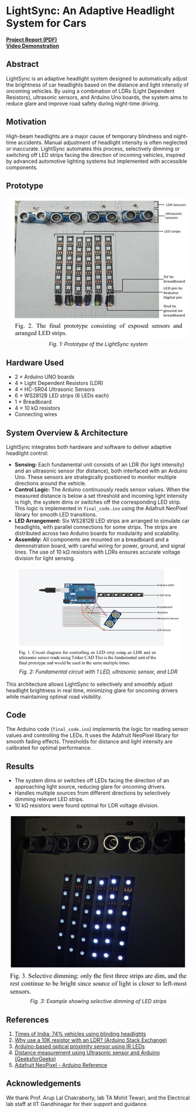 
# LightSync: An Adaptive Headlight System for Cars

**[Project Report (PDF)](https://iitgnacin-my.sharepoint.com/:b:/g/personal/23110297_iitgn_ac_in/Ef-WhrOE6JlNr_L5CjBn-CYBnfBUMu1mJLxHcsxrRzR-dQ?e=qcZoaQ)**  
**[Video Demonstration](https://iitgnacin-my.sharepoint.com/:v:/g/personal/23110297_iitgn_ac_in/EReBIv6KEcVCipME7AQs5ZoB4F0uxc-wcTuNr7tLYog7Gw?nav=eyJyZWZlcnJhbEluZm8iOnsicmVmZXJyYWxBcHAiOiJPbmVEcml2ZUZvckJ1c2luZXNzIiwicmVmZXJyYWxBcHBQbGF0Zm9ybSI6IldlYiIsInJlZmVycmFsTW9kZSI6InZpZXciLCJyZWZlcnJhbFZpZXciOiJNeUZpbGVzTGlua0NvcHkifX0&e=RJJ7ZP)**

<!-- ## Team Members
- Shardul Rakesh Junagade (Mechanical Engineering, IIT Gandhinagar, 23110297@iitgn.ac.in)
- Shah Tirth (Electrical Engineering, IIT Gandhinagar, 23110295@iitgn.ac.in)
- Shail Bhargavkumar Joshi (Electrical Engineering, IIT Gandhinagar, 23110296@iitgn.ac.in) -->

## Abstract
LightSync is an adaptive headlight system designed to automatically adjust the brightness of car headlights based on the distance and light intensity of oncoming vehicles. By using a combination of LDRs (Light Dependent Resistors), ultrasonic sensors, and Arduino Uno boards, the system aims to reduce glare and improve road safety during night-time driving.

## Motivation
High-beam headlights are a major cause of temporary blindness and night-time accidents. Manual adjustment of headlight intensity is often neglected or inaccurate. LightSync automates this process, selectively dimming or switching off LED strips facing the direction of incoming vehicles, inspired by advanced automotive lighting systems but implemented with accessible components.

## Prototype
<div align="center">
  <img src="images/prototype.png" alt="Prototype of LightSync" width="500"/>
  <br><em>Fig. 1: Prototype of the LightSync system</em>
</div>

## Hardware Used
- 2 × Arduino UNO boards
- 4 × Light Dependent Resistors (LDR)
- 4 × HC-SR04 Ultrasonic Sensors
- 6 × WS2812B LED strips (6 LEDs each)
- 1 × Breadboard
- 4 × 10 kΩ resistors
- Connecting wires


## System Overview & Architecture
LightSync integrates both hardware and software to deliver adaptive headlight control:

- **Sensing:** Each fundamental unit consists of an LDR (for light intensity) and an ultrasonic sensor (for distance), both interfaced with an Arduino Uno. These sensors are strategically positioned to monitor multiple directions around the vehicle.
- **Control Logic:** The Arduino continuously reads sensor values. When the measured distance is below a set threshold and incoming light intensity is high, the system dims or switches off the corresponding LED strip. This logic is implemented in `final_code.ino` using the Adafruit NeoPixel library for smooth LED transitions.
- **LED Arrangement:** Six WS2812B LED strips are arranged to simulate car headlights, with parallel connections for some strips. The strips are distributed across two Arduino boards for modularity and scalability.
- **Assembly:** All components are mounted on a breadboard and a demonstration board, with careful wiring for power, ground, and signal lines. The use of 10 kΩ resistors with LDRs ensures accurate voltage division for light sensing.

<div align="center">
  <img src="images/circuit.png" alt="Fundamental Circuit Diagram" width="450"/>
  <br><em>Fig. 2: Fundamental circuit with 1 LED, ultrasonic sensor, and LDR</em>
</div>
<br>
This architecture allows LightSync to selectively and smoothly adjust headlight brightness in real time, minimizing glare for oncoming drivers while maintaining optimal road visibility.

## Code
The Arduino code (`final_code.ino`) implements the logic for reading sensor values and controlling the LEDs. It uses the Adafruit NeoPixel library for smooth fading effects. Thresholds for distance and light intensity are calibrated for optimal performance.


## Results
- The system dims or switches off LEDs facing the direction of an approaching light source, reducing glare for oncoming drivers.
- Handles multiple sources from different directions by selectively dimming relevant LED strips.
- 10 kΩ resistors were found optimal for LDR voltage division.

<div align="center">
  <img src="images/dimming.png" alt="Dimming Example" width="500"/>
  <br><em>Fig. 3: Example showing selective dimming of LED strips</em>
</div>

## References
1. [Times of India: 74% vehicles using blinding headlights](https://timesofindia.indiatimes.com/city/chandigarh/74-vehicles-using-blinding-headlights-on-highways/articleshow/55424160.cms)
2. [Why use a 10K resistor with an LDR? (Arduino Stack Exchange)](https://arduino.stackexchange.com/questions/16525/why-should-i-put-a-10k-resistor-with-an-ldr#:~:text=LDR%20have%20a%20changing%20resistance)
3. [Arduino-based optical proximity sensor using IR LEDs](https://www.engineersgarage.com/arduino-ir-led-ir-photodiode-proximity-sensor/)
4. [Distance measurement using Ultrasonic sensor and Arduino (GeeksforGeeks)](https://www.geeksforgeeks.org/distance-measurement-using-ultrasonic-sensor-and-arduino/)
5. [Adafruit NeoPixel - Arduino Reference](https://www.arduino.cc/reference/en/libraries/adafruit-neopixel/)

## Acknowledgements
We thank Prof. Arup Lal Chakraborty, lab TA Mohit Tewari, and the Electrical lab staff at IIT Gandhinagar for their support and guidance.
